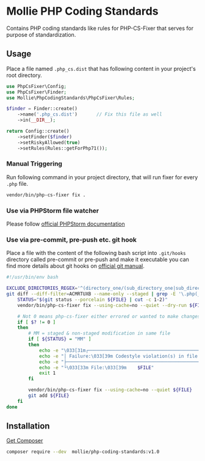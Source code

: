 # Mollie PHP Coding Standards

Contains PHP coding standards like rules for PHP-CS-Fixer that serves for purpose of standardization.

## Usage

Place a file named `.php_cs.dist` that has following content in your project's root directory.

```php
use PhpCsFixer\Config;
use PhpCsFixer\Finder;
use Mollie\PhpCodingStandards\PhpCsFixer\Rules;

$finder = Finder::create()
    ->name('.php_cs.dist')       // Fix this file as well
    ->in(__DIR__);

return Config::create()
    ->setFinder($finder)
    ->setRiskyAllowed(true)
    ->setRules(Rules::getForPhp71());

```
### Manual Triggering
Run following command in your project directory, that will run fixer for every `.php` file.
```bash
vendor/bin/php-cs-fixer fix .
```

### Use via PHPStorm file watcher
Please follow [official PHPStorm documentation](https://www.jetbrains.com/help/phpstorm/using-php-cs-fixer.html#f21a70ca)

### Use via pre-commit, pre-push etc. git hook

Place a file with the content of the following bash script into `.git/hooks` directory called pre-commit or pre-push 
and make it executable 
you can find more details about git hooks on [official git manual](https://git-scm.com/book/en/v2/Customizing-Git-Git-Hooks). 

```bash
#!/usr/bin/env bash

EXCLUDE_DIRECTORIES_REGEX='^(directory_one/(sub_directory_one|sub_directory_two)|directory_two)/.*'
git diff --diff-filter=ACMRTUXB --name-only --staged | grep -E '\.php(_cs\.dist)?$' | grep -vE $EXCLUDE_DIRECTORIES_REGEX |  while read FILE; do
    STATUS="$(git status --porcelain ${FILE} | cut -c 1-2)"
    vendor/bin/php-cs-fixer fix --using-cache=no --quiet --dry-run ${FILE}

    # Not 0 means php-cs-fixer either errored or wanted to make changes
    if [ $? != 0 ]
    then
        # MM = staged & non-staged modification in same file
        if [ ${STATUS} = "MM" ]
        then
            echo -e "\033[31m┌────────────────────────────────────────────────────────────────────────────────┐"
            echo -e "│ Failure:\033[39m Codestyle violation(s) in file with both staged and unstaged changes. \033[31m│"
            echo -e "├────────────────────────────────────────────────────────────────────────────────┘"
            echo -e "└\033[33m File:\033[39m    $FILE"
            exit 1
        fi

        vendor/bin/php-cs-fixer fix --using-cache=no --quiet ${FILE}
        git add ${FILE}
    fi
done
```

## Installation
[Get Composer](https://getcomposer.org/doc/faqs/how-to-install-composer-programmatically.md)

```bash
composer require --dev  mollie/php-coding-standards:v1.0
```
